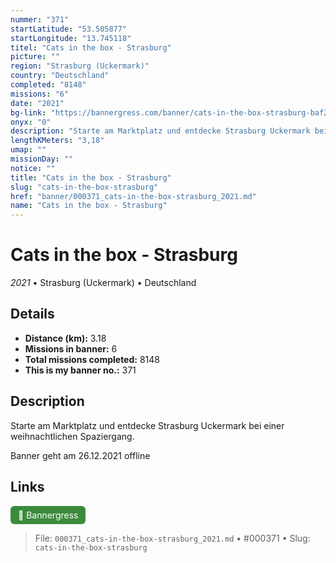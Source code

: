 ```yaml
---
nummer: "371"
startLatitude: "53.505877"
startLongitude: "13.745118"
titel: "Cats in the box - Strasburg"
picture: ""
region: "Strasburg (Uckermark)"
country: "Deutschland"
completed: "8148"
missions: "6"
date: "2021"
bg-link: "https://bannergress.com/banner/cats-in-the-box-strasburg-baf2"
onyx: "0"
description: "Starte am Marktplatz und entdecke Strasburg Uckermark bei einer weihnachtlichen Spaziergang. \n\nBanner geht am 26.12.2021 offline"
lengthKMeters: "3,18"
umap: ""
missionDay: ""
notice: ""
title: "Cats in the box - Strasburg"
slug: "cats-in-the-box-strasburg"
href: "banner/000371_cats-in-the-box-strasburg_2021.md"
name: "Cats in the box - Strasburg"
---
```

# Cats in the box - Strasburg

*2021* • Strasburg (Uckermark) • Deutschland





## Details
- **Distance (km):** 3.18
- **Missions in banner:** 6
- **Total missions completed:** 8148
- **This is my banner no.:** 371



## Description
Starte am Marktplatz und entdecke Strasburg Uckermark bei einer weihnachtlichen Spaziergang. 

Banner geht am 26.12.2021 offline



## Links
<a href="https://bannergress.com/banner/cats-in-the-box-strasburg-baf2" target="_blank" style="display:inline-block;margin-right:8px;padding:6px 12px;background:#3c8b3c;color:#fff;text-decoration:none;border-radius:6px;">🔗 Bannergress</a>



> File: `000371_cats-in-the-box-strasburg_2021.md` • #000371 • Slug: `cats-in-the-box-strasburg`
